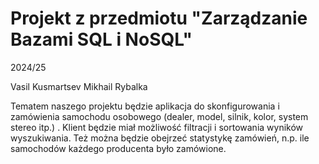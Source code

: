 # Projekt z przedmiotu "Zarządzanie Bazami SQL i NoSQL"

2024/25

Vasil Kusmartsev
Mikhail Rybalka

Tematem naszego projektu będzie aplikacja do skonfigurowania i zamówienia samochodu osobowego (dealer, model, silnik, kolor, system stereo itp.) . Klient będzie miał możliwość filtracji i sortowania wyników wyszukiwania. Też można będzie obejrzeć statystykę zamówień, n.p. ile samochodów każdego producenta było zamówione.
